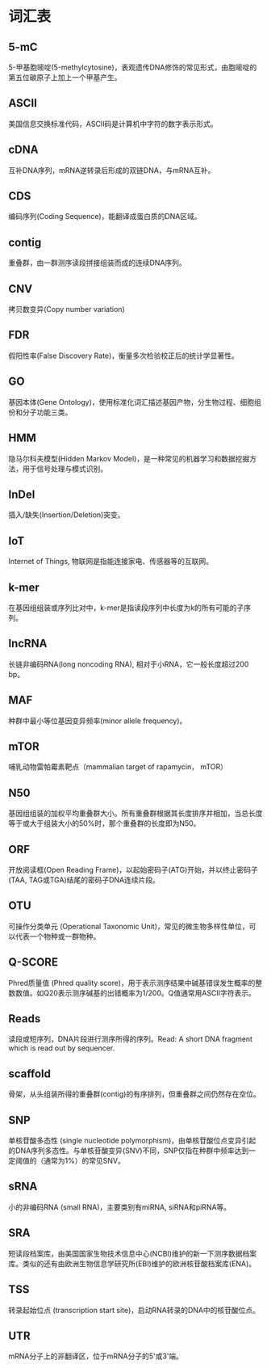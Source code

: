 # 词汇表

## 5-mC
5-甲基胞嘧啶(5-methylcytosine)，表观遗传DNA修饰的常见形式，由胞嘧啶的第五位碳原子上加上一个甲基产生。

## ASCII
美国信息交换标准代码，ASCII码是计算机中字符的数字表示形式。

## cDNA
互补DNA序列，mRNA逆转录后形成的双链DNA，与mRNA互补。

## CDS
编码序列(Coding Sequence)，能翻译成蛋白质的DNA区域。

## contig
重叠群，由一群测序读段拼接组装而成的连续DNA序列。

## CNV
拷贝数变异(Copy number variation)

## FDR
假阳性率(False Discovery Rate)，衡量多次检验校正后的统计学显著性。

## GO
基因本体(Gene Ontology)，使用标准化词汇描述基因产物，分生物过程、细胞组份和分子功能三类。

## HMM
隐马尔科夫模型(Hidden Markov Model)，是一种常见的机器学习和数据挖掘方法，用于信号处理与模式识别。

## InDel
插入/缺失(Insertion/Deletion)突变。

## IoT
Internet of Things, 物联网是指能连接家电、传感器等的互联网。

## k-mer
在基因组组装或序列比对中，k-mer是指读段序列中长度为k的所有可能的子序列。

## lncRNA
长链非编码RNA(long noncoding RNA), 相对于小RNA，它一般长度超过200 bp。

## MAF
种群中最小等位基因变异频率(minor allele frequency)。

## mTOR
哺乳动物雷帕霉素靶点（mammalian target of rapamycin， mTOR）

## N50
基因组组装的加权平均重叠群大小。所有重叠群根据其长度排序并相加，当总长度等于或大于组装大小的50%时，那个重叠群的长度即为N50。

## ORF
开放阅读框(Open Reading Frame)，以起始密码子(ATG)开始，并以终止密码子(TAA, TAG或TGA)结尾的密码子DNA连续片段。

## OTU
可操作分类单元 (Operational Taxonomic Unit)，常见的微生物多样性单位，可以代表一个物种或一群物种。

## Q-SCORE
Phred质量值 (Phred quality score)，用于表示测序结果中碱基错误发生概率的整数数值。如Q20表示测序碱基的出错概率为1/200。Q值通常用ASCII字符表示。

## Reads 
读段或短序列，DNA片段进行测序所得的序列。Read: A short DNA fragment which is read out by sequencer.

## scaffold
骨架，从头组装所得的重叠群(contig)的有序排列，但重叠群之间仍然存在空位。

## SNP
单核苷酸多态性 (single nucleotide polymorphism)，由单核苷酸位点变异引起的DNA序列多态性。与单核苷酸变异(SNV)不同，SNP仅指在种群中频率达到一定阈值的（通常为1%）的常见SNV。

## sRNA
小的非编码RNA (small RNA)，主要类别有miRNA, siRNA和piRNA等。

## SRA 
短读段档案库，由美国国家生物技术信息中心(NCBI)维护的新一下测序数据档案库。类似的还有由欧洲生物信息学研究所(EBI)维护的欧洲核苷酸档案库(ENA)。

## TSS
转录起始位点 (transcription start site)，启动RNA转录的DNA中的核苷酸位点。

## UTR 
mRNA分子上的非翻译区，位于mRNA分子的5'或3'端。

